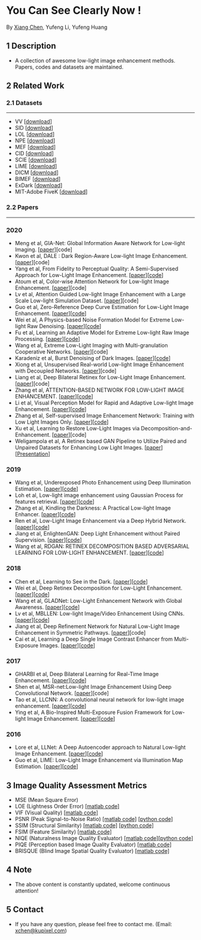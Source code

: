 # You Can See Clearly Now !
By [Xiang Chen](https://cxtalk.github.io/), Yufeng Li, Yufeng Huang

## 1 Description
   * A collection of awesome low-light image enhancement methods. Papers, codes and datasets are maintained.

## 2 Related Work
### 2.1 Datasets
------------
* VV [[download](https://sites.google.com/site/vonikakis/datasets)]
* SID [[download](https://cchen156.github.io/SID.html)]
* LOL [[download](https://daooshee.github.io/BMVC2018website/)]
* NPE [[download](http://blog.sina.com.cn/s/blog_a0a06f190101cvon.html)]
* MEF [[download](http://ivc.uwaterloo.ca/database/MEF/MEF-Database.php)]
* CID [[download](https://github.com/505030475/ExtremeLowLight)]
* SCIE [[download](https://github.com/csjcai/SICE)]
* LIME [[download](http://cs.tju.edu.cn/orgs/vision/~xguo/LIME.htm)]
* DICM [[download](http://mcl.korea.ac.kr/projects/LDR/LDR_TEST_IMAGES_DICM.zip)]
* BIMEF [[download](https://drive.google.com/drive/folders/0B_FjaR958nw_djVQanJqeEhUM1k)]
* ExDark [[download](https://github.com/cs-chan/Exclusively-Dark-Image-Dataset/tree/master/Dataset)]
* MIT-Adobe FiveK [[download](https://data.csail.mit.edu/graphics/fivek/)]

### 2.2 Papers
------------
### 2020
* Meng et al, GIA-Net: Global Information Aware Network for Low-light Imaging. [[paper](http://xxx.itp.ac.cn/abs/2009.06604)][code]
* Kwon et al, DALE : Dark Region-Aware Low-light Image Enhancement. [[paper](https://arxiv.org/abs/2008.12493)][code]
* Yang et al, From Fidelity to Perceptual Quality: A Semi-Supervised Approach for Low-Light Image Enhancement. [[paper](https://openaccess.thecvf.com/content_CVPR_2020/papers/Yang_From_Fidelity_to_Perceptual_Quality_A_Semi-Supervised_Approach_for_Low-Light_CVPR_2020_paper.pdf)][[code](https://github.com/flyywh/CVPR-2020-Semi-Low-Light)]
* Atoum et al, Color-wise Attention Network for Low-light Image Enhancement. [[paper](https://arxiv.org/pdf/1911.08681.pdf)][code]
* Lv et al, Attention Guided Low-light Image Enhancement with a Large Scale Low-light Simulation Dataset. [[paper](https://arxiv.org/pdf/1908.00682.pdf)][code]
* Guo et al, Zero-Reference Deep Curve Estimation for Low-Light Image Enhancement. [[paper](https://arxiv.org/pdf/2001.06826.pdf)][[code](https://github.com/Li-Chongyi/Zero-DCE)]
* Wei et al, A Physics-based Noise Formation Model for Extreme Low-light Raw Denoising. [[paper](https://arxiv.org/abs/2003.12751v1)][[code](https://github.com/Vandermode/ELD)]
* Fu et al, Learning an Adaptive Model for Extreme Low-light Raw Image Processing. [[paper](https://arxiv.org/abs/2004.10447)][[code](https://github.com/505030475/ExtremeLowLight)]
* Wang et al, Extreme Low-Light Imaging with Multi-granulation Cooperative Networks. [[paper](https://arxiv.org/abs/2005.08001)][code]
* Karadeniz et al, Burst Denoising of Dark Images. [[paper](https://arxiv.org/abs/2003.07823v1)][[code](https://github.com/hucvl/dark-burst-photography)]
* Xiong et al, Unsupervised Real-world Low-light Image Enhancement with Decoupled Networks. [[paper](https://arxiv.org/abs/2005.02818v1)][code]
* Liang et al, Deep Bilateral Retinex for Low-Light Image Enhancement. [[paper](https://arxiv.org/abs/2007.02018)][code]
* Zhang et al, ATTENTION-BASED NETWORK FOR LOW-LIGHT IMAGE ENHANCEMENT. [[paper](https://arxiv.org/abs/2005.09829v2)][[code](https://github.com/Justones/ALEN)]
* Li et al, Visual Perception Model for Rapid and Adaptive Low-light Image Enhancement. [[paper](https://arxiv.org/abs/2005.07343)][[code](https://github.com/MDLW/Low-Light-Image-Enhancement)]
* Zhang et al, Self-supervised Image Enhancement Network: Training with Low Light Images Only. [[paper](https://arxiv.org/abs/2002.11300)][[code](https://github.com/hitzhangyu/Self-supervised-Image-Enhancement-Network-Training-With-Low-Light-Images-Only)]
* Xu et al, Learning to Restore Low-Light Images via Decomposition-and-Enhancement. [[paper](https://openaccess.thecvf.com/content_CVPR_2020/papers/Xu_Learning_to_Restore_Low-Light_Images_via_Decomposition-and-Enhancement_CVPR_2020_paper.pdf)][code]
* Weligampola et al, A Retinex based GAN Pipeline to Utilize Paired and Unpaired Datasets for Enhancing Low Light Images. [[paper](https://arxiv.org/pdf/2006.15304)][[Presentation](https://gihan.me/projects/fyp/mercon-2020-presentation.pdf)]

### 2019
* Wang et al, Underexposed Photo Enhancement using Deep Illumination Estimation. [[paper](https://drive.google.com/file/d/1CCd0NVEy0yM2ulcrx44B1bRPDmyrgNYH/view)][[code](https://github.com/wangruixing/DeepUPE)]
* Loh et al, Low-light image enhancement using Gaussian Process for features retrieval. [[paper](http://cs-chan.com/doc/SPIC2019.pdf)][[code](https://github.com/cs-chan/Exclusively-Dark-Image-Dataset/tree/master/SPIC)]
* Zhang et al, Kindling the Darkness: A Practical Low-light Image Enhancer. [[paper](https://arxiv.org/pdf/1905.04161.pdf)][[code](https://github.com/zhangyhuaee/KinD)]
* Ren et al, Low-Light Image Enhancement via a Deep Hybrid Network. [[paper](https://ieeexplore.ieee.org/document/8692732)][[code](https://drive.google.com/file/d/1WYQd5z9NXW-IOWLSH3w70t3XnLUAHnAZ/view)]
* Jiang et al, EnlightenGAN: Deep Light Enhancement without Paired Supervision. [[paper](https://arxiv.org/pdf/1906.06972.pdf)][[code](https://github.com/TAMU-VITA/EnlightenGAN)]
* Wang et al, RDGAN: RETINEX DECOMPOSITION BASED ADVERSARIAL LEARNING FOR LOW-LIGHT ENHANCEMENT. [[paper](https://ieeexplore.ieee.org/document/8785047/citations?tabFilter=papers#citations)][[code](https://github.com/WangJY06/RDGAN)]

### 2018
* Chen et al, Learning to See in the Dark. [[paper](http://cchen156.web.engr.illinois.edu/paper/18CVPR_SID.pdf)][[code](https://github.com/cchen156/Learning-to-See-in-the-Dark)]
* Wei et al, Deep Retinex Decomposition for Low-Light Enhancement. [[paper](https://arxiv.org/pdf/1808.04560)][[code](https://github.com/weichen582/RetinexNet)]
* Wang et al, GLADNet: Low-Light Enhancement Network with Global Awareness. [[paper](https://ieeexplore.ieee.org/document/8373911)][[code](https://github.com/weichen582/GLADNet)]
* Lv et al, MBLLEN: Low-light Image/Video Enhancement Using CNNs. [[paper](http://bmvc2018.org/contents/papers/0700.pdf)][[code](https://github.com/Lvfeifan/MBLLEN)]
* Jiang et al, Deep Refinement Network for Natural Low-Light Image Enhancement in Symmetric Pathways. [[paper](https://www.mdpi.com/2073-8994/10/10/491/pdf)][code]
* Cai et al, Learning a Deep Single Image Contrast Enhancer from Multi-Exposure Images. [[paper](http://www4.comp.polyu.edu.hk/~cslzhang/paper/SICE.pdf)][[code](https://github.com/csjcai/SICE)]

### 2017
* GHARBI et al, Deep Bilateral Learning for Real-Time Image Enhancement. [[paper](https://groups.csail.mit.edu/graphics/hdrnet/data/hdrnet.pdf)][[code](https://github.com/google/hdrnet)]
* Shen et al, MSR-net:Low-light Image Enhancement Using Deep Convolutional Network. [[paper](https://arxiv.org/pdf/1711.02488.pdf)][code]
* Tao et al, LLCNN: A convolutional neural network for low-light image enhancement. [[paper](https://ieeexplore.ieee.org/abstract/document/8305143)][[code](https://github.com/BestJuly/LLCNN)]
* Ying et al, A Bio-Inspired Multi-Exposure Fusion Framework for Low-light Image Enhancement. [[paper](https://arxiv.org/abs/1711.00591)][[code](https://github.com/baidut/BIMEF)]

### 2016
* Lore et al, LLNet: A Deep Autoencoder approach to Natural Low-light Image Enhancement. [[paper](https://arxiv.org/pdf/1511.03995.pdf)][[code](https://github.com/kglore/llnet_color)]
* Guo et al, LIME: Low-Light Image Enhancement via Illumination Map Estimation. [[paper](https://ieeexplore.ieee.org/document/7782813)][[code](https://github.com/Sy-Zhang/LIME)]

## 3 Image Quality Assessment Metrics
* MSE (Mean Square Error)
* LOE (Lightness Order Error) [[matlab code]](http://blog.sina.com.cn/s/blog_a0a06f190101cvon.html)
* VIF (Visual Quality) [[matlab code]](http://sse.tongji.edu.cn/linzhang/IQA/Evalution_VIF/eva-VIF.htm)
* PSNR (Peak Signal-to-Noise Ratio) [[matlab code]](https://www.mathworks.com/help/images/ref/psnr.html) [[python code]](https://github.com/aizvorski/video-quality)
* SSIM (Structural Similarity) [[matlab code]](http://www.cns.nyu.edu/~lcv/ssim/ssim_index.m) [[python code]](https://github.com/aizvorski/video-quality/blob/master/ssim.py)
* FSIM (Feature Similarity) [[matlab code]](http://sse.tongji.edu.cn/linzhang/IQA/FSIM/FSIM.htm)
* NIQE (Naturalness Image Quality Evaluator) [[matlab code]](http://live.ece.utexas.edu/research/Quality/index_algorithms.htm)[[python code]](https://github.com/aizvorski/video-quality/blob/master/niqe.py)
* PIQE (Perception based Image Quality Evaluator) [[matlab code]](https://github.com/buyizhiyou/NRVQA)
* BRISQUE (Blind Image Spatial Quality Evaluator) [[matlab code]](https://github.com/buyizhiyou/NRVQA)

## 4 Note
* The above content is constantly updated, welcome continuous attention!

## 5 Contact
* If you have any question, please feel free to contact me. (Email: xchen@kupixel.com)
